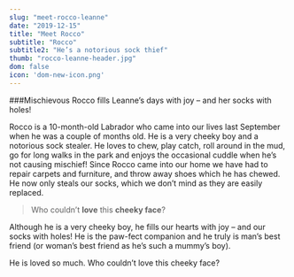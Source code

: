 ```yaml
---
slug: "meet-rocco-leanne"
date: "2019-12-15"
title: "Meet Rocco"
subtitle: "Rocco"
subtitle2: "He’s a notorious sock thief"
thumb: "rocco-leanne-header.jpg"
dom: false
icon: 'dom-new-icon.png'
---
```


###Mischievous Rocco fills Leanne’s days with joy – and her socks with holes!

Rocco is a 10-month-old Labrador who came into our lives last September when he was a couple of months old. He is a very cheeky boy and a notorious sock stealer. He loves to chew, play catch, roll around in the mud, go for long walks in the park and enjoys the occasional cuddle when he’s not causing mischief! Since Rocco came into our home we have had to repair carpets and furniture, and throw away shoes which he has chewed. He now only steals our socks, which we don’t mind as they are easily replaced.

> Who couldn’t **love** this **cheeky face**?

Although he is a very cheeky boy, he fills our hearts with joy – and our socks with holes! He is the paw-fect companion and he truly is man’s best friend (or woman’s best friend as he’s such a mummy’s boy).

He is loved so much. Who couldn’t love this cheeky face?